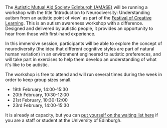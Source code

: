 The [Autistic Mutual Aid Society Edinburgh (AMASE)](/) will be running a workshop with the title 'Introduction to Neurodiversity: Understanding autism from an autistic point of view' as part of the [Festival of Creative Learning](http://www.festivalofcreativelearning.ed.ac.uk/). This is an autism awareness workshop with a difference. Designed and delivered by autistic people, it provides an opportunity to hear from those with first-hand experience.

In this immersive session, participants will be able to explore the concept of neurodiversity (the idea that different cognitive styles are part of natural human variation) in an environment engineered to autistic preferences, and will take part in exercises to help them develop an understanding of what it's like to be autistic.

The workshop is free to attend and will run several times during the week in order to keep group sizes small. 
*    19th February, 14:00-15:30
*    20th February,  10:30-12:00
*    21st February, 10:30-12:00
*    23rd February, 14:00-15:30

It is already at capacity, but you can [put yourself on the waiting list here](http://www.festivalofcreativelearning.ed.ac.uk/search_all_fcl/autism) if you are a staff or student at the University of Edinburgh.

